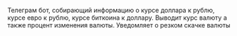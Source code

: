 Телеграм бот, собирающий информацию о курсе доллара к рублю, курсе евро к рублю, курсе биткоина к доллару. Выводит курс валюту а также процент изменения валюты. Уведомляет о резком скачке валюты
